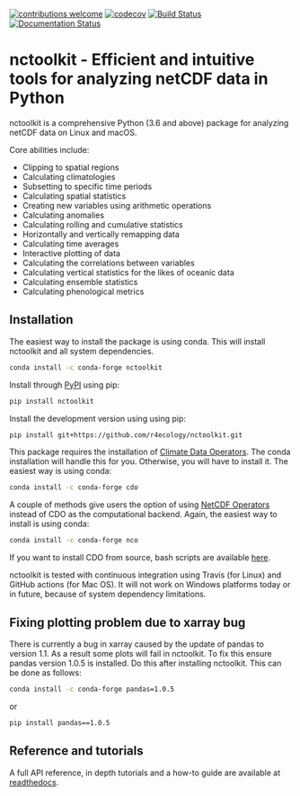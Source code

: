 
<!-- README.md is generated from README.Rmd. Please edit that file -->

[![contributions welcome](https://img.shields.io/badge/contributions-welcome-brightgreen.svg?style=flat)](https://github.com/r4ecology/nctoolkit/issues) 
[![codecov](https://codecov.io/gh/r4ecology/nctoolkit/branch/master/graph/badge.svg)](https://codecov.io/gh/r4ecology/nctoolkit)
[![Build Status](https://travis-ci.org/r4ecology/nctoolkit.png?branch=master)](https://travis-ci.org/r4ecology/nctoolkit)
[![Documentation Status](https://readthedocs.org/projects/nctoolkit/badge/?version=latest)](https://nctoolkit.readthedocs.io/en/latest/?badge=latest)





# nctoolkit - Efficient and intuitive tools for analyzing netCDF data in Python





nctoolkit is a comprehensive Python (3.6 and above) package for analyzing netCDF data on Linux and macOS.

Core abilities include:
   - Clipping to spatial regions
   - Calculating climatologies
   - Subsetting to specific time periods
   - Calculating spatial statistics
   - Creating new variables using arithmetic operations
   - Calculating anomalies
   - Calculating rolling and cumulative statistics
   - Horizontally and vertically remapping data
   - Calculating time averages
   - Interactive plotting of data
   - Calculating the correlations between variables
   - Calculating vertical statistics for the likes of oceanic data
   - Calculating ensemble statistics
   - Calculating phenological metrics

## Installation

The easiest way to install the package is using conda. This will install nctoolkit and all system dependencies.
```sh
conda install -c conda-forge nctoolkit
```

Install through [PyPI](https://pypi.org/project/nctoolkit/) using pip:
```sh
pip install nctoolkit 
```

Install the development version using using pip:
```sh
pip install git+https://github.com/r4ecology/nctoolkit.git
```

This package requires the installation of [Climate Data Operators](https://code.mpimet.mpg.de/projects/cdo/wiki). The conda installation will handle this for you. Otherwise, you will have to install it.  The easiest way is using conda:

```sh
conda install -c conda-forge cdo 
```

A couple of methods give users the option of using [NetCDF Operators](http://nco.sourceforge.net/) instead of CDO as the computational backend. Again, the easiest way to install is using conda:

```sh
conda install -c conda-forge nco 
```

If you want to install CDO from source, bash scripts are available [here](https://github.com/r4ecology/nctoolkit/tree/master/cdo_installers).
 
nctoolkit is tested with continuous integration using Travis (for Linux) and GitHub actions (for Mac OS). It will not work on Windows platforms today or in future, because of system dependency limitations. 



## Fixing plotting problem due to xarray bug

There is currently a bug in xarray caused by the update of pandas to version 1.1. As a result some plots will fail in nctoolkit. To fix this ensure pandas version 1.0.5 is installed. Do this after installing nctoolkit. This can be done as follows:


```sh
conda install -c conda-forge pandas=1.0.5 
```

or

```sh
pip install pandas==1.0.5
```














## Reference and tutorials

A full API reference, in depth tutorials and a how-to guide are available at [readthedocs](https://nctoolkit.readthedocs.io/en/latest/).






















